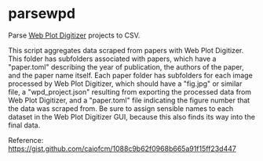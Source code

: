 # parsewpd

Parse [Web Plot Digitizer](https://apps.automeris.io/wpd/) projects to CSV.

This script aggregates data scraped from papers with Web Plot Digitizer. This folder has
subfolders associated with papers, which have a "paper.toml" describing the year of
publication, the authors of the paper, and the paper name itself. Each paper folder has
subfolders for each image processed by Web Plot Digitizer, which should have a "fig.jpg"
or similar file, a "wpd_project.json" resulting from exporting the processed data from
Web Plot Digitizer, and a "paper.toml" file indicating the figure number that the data
was scraped from. Be sure to assign sensible names to each dataset in the Web Plot
Digitizer GUI, because this also finds its way into the final data.

Reference: <https://gist.github.com/caiofcm/1088c9b62f0968b665a91f15ff23d447>
